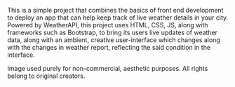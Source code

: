 This is a simple project that combines the basics of front end development to deploy an app that can help keep track of live weather details in your city. Powered by WeatherAPI, this project uses HTML, CSS, JS, along with frameworks such as Bootstrap, to bring its users live updates of weather data, along with an ambient, creative user-interface which changes along with the changes in weather report, reflecting the said condition in the interface.

Image used purely for non-commercial, aesthetic purposes. All rights belong to original creators.
